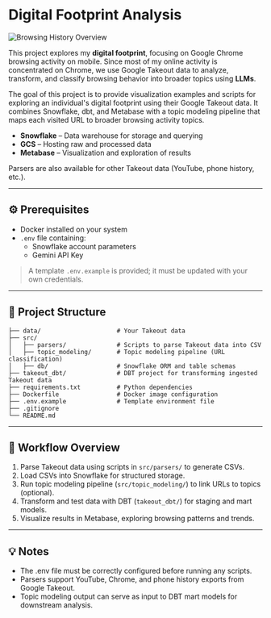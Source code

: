# Digital Footprint Analysis

![Browsing History Overview](img/takeout.gif)

This project explores my **digital footprint**, focusing on Google Chrome browsing activity on mobile. Since most of my online activity is concentrated on Chrome, we use Google Takeout data to analyze, transform, and classify browsing behavior into broader topics using **LLMs**.

The goal of this project is to provide visualization examples and scripts for exploring an individual's digital footprint using their Google Takeout data. It combines Snowflake, dbt, and Metabase with a topic modeling pipeline that maps each visited URL to broader browsing activity topics.
- **Snowflake** – Data warehouse for storage and querying  
- **GCS** – Hosting raw and processed data  
- **Metabase** – Visualization and exploration of results  

Parsers are also available for other Takeout data (YouTube, phone history, etc.).

---

## ⚙️ Prerequisites

- Docker installed on your system  
- `.env` file containing:  
  - Snowflake account parameters  
  - Gemini API Key  

> A template `.env.example` is provided; it must be updated with your own credentials.

---

## 📁 Project Structure
```google_takeout_analyser/
├── data/                     # Your Takeout data
├── src/
│   ├── parsers/              # Scripts to parse Takeout data into CSV
│   ├── topic_modeling/       # Topic modeling pipeline (URL classification)
│   ├── db/                   # Snowflake ORM and table schemas
├── takeout_dbt/              # DBT project for transforming ingested Takeout data
├── requirements.txt          # Python dependencies
├── Dockerfile                # Docker image configuration
├── .env.example              # Template environment file
├── .gitignore
└── README.md
```

---

## 🔹 Workflow Overview

1. Parse Takeout data using scripts in `src/parsers/` to generate CSVs.
2. Load CSVs into Snowflake for structured storage.
3. Run topic modeling pipeline (`src/topic_modeling/`) to link URLs to topics (optional).
4. Transform and test data with DBT (`takeout_dbt/`) for staging and mart models.
5. Visualize results in Metabase, exploring browsing patterns and trends.

---

## 💡 Notes

- The .env file must be correctly configured before running any scripts.
- Parsers support YouTube, Chrome, and phone history exports from Google Takeout.
- Topic modeling output can serve as input to DBT mart models for downstream analysis.